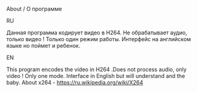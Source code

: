About / О программе

RU

Данная программа кодирует видео в Н264. Не обрабатывает аудио, только видео !
Только один режим работы. 
Интерфейс на английском языке но поймет и ребенок.

EN

This program encodes the video in H264 .Does not process audio, only video ! Only one mode. 
Interface in English but will understand and the baby.
About x264  - https://ru.wikipedia.org/wiki/X264
